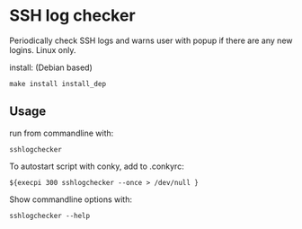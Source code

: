 SSH log checker
===============
Periodically check SSH logs and warns user with popup if there are any new logins. Linux only.

install: (Debian based)

    make install install_dep


Usage
-----

run from commandline with:

    sshlogchecker


To autostart script with conky, add to .conkyrc:

    ${execpi 300 sshlogchecker --once > /dev/null }


Show commandline options with:

    sshlogchecker --help
